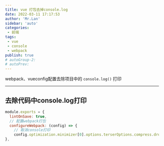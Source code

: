 ```yaml
--- 
title: vue 打包去掉console.log
date: 2022-03-11 17:17:53
author: 'Mr.Lan'
sidebar: 'auto'
categories: 
 - 前端
tags: 
 - vue
 - console
 - webpack
publish: true
# autoGroup-2: 
# autoPrev: 
---
```


webpack、vueconfig配置去除项目中的 `console.log()` 打印
<!-- more -->

***

## 去除代码中console.log打印

``` js
module.exports = {
  lintOnSave: true,
  // 配置webpack打包
  configureWebpack: (config) => {
    // 取消console打印    
    config.optimization.minimizer[0].options.terserOptions.compress.drop_console = true
},
```